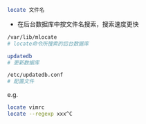```bash
locate 文件名
```

- 在后台数据库中按文件名搜索，搜索速度更快

```bash
/var/lib/mlocate
# locate命令所搜索的后台数据库

updatedb
# 更新数据库

/etc/updatedb.conf
# 配置文件
```

e.g.

```bash
locate vimrc
locate --regexp xxx^C
```
